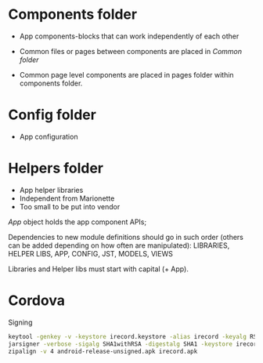 Components folder
================

* App components-blocks that can work independently of each other
* Common files or pages between components are placed in *Common folder*

* Common page level components are placed in pages folder within components folder.

Config folder
=============

* App configuration

Helpers folder
==============

* App helper libraries
* Independent from Marionette
* Too small to be put into vendor



*App* object holds the app component APIs;

Dependencies to new module definitions should go in such order (others can be 
added depending on how often are manipulated):
LIBRARIES, HELPER LIBS, APP, CONFIG, JST, MODELS, VIEWS

Libraries and Helper libs must start with capital (+ App).


Cordova
=======

Signing

```bash
keytool -genkey -v -keystore irecord.keystore -alias irecord -keyalg RSA -keysize 2048 -validity 10000
jarsigner -verbose -sigalg SHA1withRSA -digestalg SHA1 -keystore irecord.keystore android-release-unaligned.apk irecord
zipalign -v 4 android-release-unsigned.apk irecord.apk
```